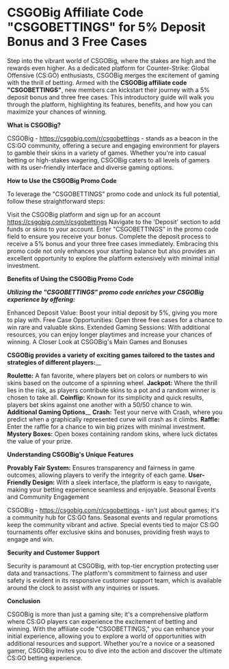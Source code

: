 # CSGOBig Affiliate Code "CSGOBETTINGS" for 5% Deposit Bonus and 3 Free Cases
Step into the vibrant world of CSGOBig, where the stakes are high and the rewards even higher. As a dedicated platform for Counter-Strike: Global Offensive (CS:GO) enthusiasts, CSGOBig merges the excitement of gaming with the thrill of betting. Armed with the **CSGOBig affiliate code "CSGOBETTINGS"**, new members can kickstart their journey with a 5% deposit bonus and three free cases. This introductory guide will walk you through the platform, highlighting its features, benefits, and how you can maximize your chances of winning.

**What is CSGOBig?**

CSGOBig - https://csgobig.com/r/csgobettings - stands as a beacon in the CS:GO community, offering a secure and engaging environment for players to gamble their skins in a variety of games. Whether you're into casual betting or high-stakes wagering, CSGOBig caters to all levels of gamers with its user-friendly interface and diverse gaming options.

**How to Use the CSGOBig Promo Code**

To leverage the "CSGOBETTINGS" promo code and unlock its full potential, follow these straightforward steps:

Visit the CSGOBig platform and sign up for an account https://csgobig.com/r/csgobettings 
Navigate to the 'Deposit' section to add funds or skins to your account.
Enter "CSGOBETTINGS" in the promo code field to ensure you receive your bonus.
Complete the deposit process to receive a 5% bonus and your three free cases immediately.
Embracing this promo code not only enhances your starting balance but also provides an excellent opportunity to explore the platform extensively with minimal initial investment.

**Benefits of Using the CSGOBig Promo Code**

_**Utilizing the "CSGOBETTINGS" promo code enriches your CSGOBig experience by offering:**_

Enhanced Deposit Value: Boost your initial deposit by 5%, giving you more to play with.
Free Case Opportunities: Open three free cases for a chance to win rare and valuable skins.
Extended Gaming Sessions: With additional resources, you can enjoy longer playtimes and increase your chances of winning.
A Closer Look at CSGOBig's Main Games and Bonuses

**CSGOBig provides a variety of exciting games tailored to the tastes and strategies of different players:**__

**Roulette:** A fan favorite, where players bet on colors or numbers to win skins based on the outcome of a spinning wheel.
**Jackpot:** Where the thrill lies in the risk, as players contribute skins to a pot and a random winner is chosen to take all.
**Coinflip:** Known for its simplicity and quick results, players bet skins against one another with a 50/50 chance to win.
**Additional Gaming Options**__
**Crash:** Test your nerve with Crash, where you predict when a graphically represented curve will crash as it climbs.
**Raffle:** Enter the raffle for a chance to win big prizes with minimal investment.
**Mystery Boxes:** Open boxes containing random skins, where luck dictates the value of your prize.

**Understanding CSGOBig's Unique Features**

**Provably Fair System:** Ensures transparency and fairness in game outcomes, allowing players to verify the integrity of each game.
**User-Friendly Design:** With a sleek interface, the platform is easy to navigate, making your betting experience seamless and enjoyable.
Seasonal Events and Community Engagement

CSGOBig - https://csgobig.com/r/csgobettings - isn’t just about games; it's a community hub for CS:GO fans. Seasonal events and regular promotions keep the community vibrant and active. Special events tied to major CS:GO tournaments offer exclusive skins and bonuses, providing fresh ways to engage and win.

**Security and Customer Support**

Security is paramount at CSGOBig, with top-tier encryption protecting user data and transactions. The platform's commitment to fairness and user safety is evident in its responsive customer support team, which is available around the clock to assist with any inquiries or issues.

**Conclusion**

CSGOBig is more than just a gaming site; it's a comprehensive platform where CS:GO players can experience the excitement of betting and winning. With the affiliate code "CSGOBETTINGS," you can enhance your initial experience, allowing you to explore a world of opportunities with additional resources and support. Whether you're a novice or a seasoned gamer, CSGOBig invites you to dive into the action and discover the ultimate CS:GO betting experience.
